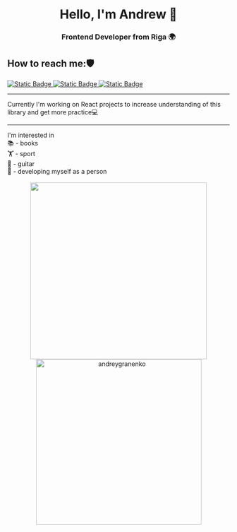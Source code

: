 <div id='header' align='center'>
  <h1>Hello, I'm Andrew 👋</h1>
  <h3>Frontend Developer from Riga 🌍</h3>
</div>
<h2>How to reach me:🛡️ </h2> 
<a href='https://www.linkedin.com/in/andrey-granenko-70414a25a/'>
  <img alt="Static Badge" src="https://img.shields.io/badge/https%3A%2F%2Fwww.linkedin.com%2Fin%2Fandrey-granenko-70414a25a%2F?logo=linkedin&label=Linkedin">
</a>
<a href='https://t.me/nuha1bebr'>
  <img alt="Static Badge" src="https://img.shields.io/badge/Telegram-blue?logo=telegram">
</a>
<a href='https://www.instagram.com/ageee00/'>
  <img alt="Static Badge" src="https://img.shields.io/badge/Instagram-white?logo=instagram">
</a>
<section>
  <hr>
  Currently I'm working on React projects to increase understanding of this library and get more practice💻
  <hr>
  I'm interested in
  <br>
  📚 - books<br>
  🏋️ - sport<br>
  🎸 - guitar <br>
  🌱 - developing myself as a person
</section>
&nbsp
<div align="center">

<a href="https://github.com/andreygranenko/">
  <img src="https://github-readme-stats.vercel.app/api?username=andreygranenko&include_all_commits=true&count_private=true&show_icons=true&line_height=20&title_color=7A7ADB&icon_color=2234AE&text_color=D3D3D3&bg_color=0,000000,130F40" width="400"/>
  <img src="https://github-readme-stats.vercel.app/api/top-langs?username=andreygranenko&show_icons=true&locale=en&layout=compact&line_height=20&title_color=7A7ADB&icon_color=2234AE&text_color=D3D3D3&bg_color=0,000000,130F40" width="375"  alt="andreygranenko"/>

</a>
</div>
